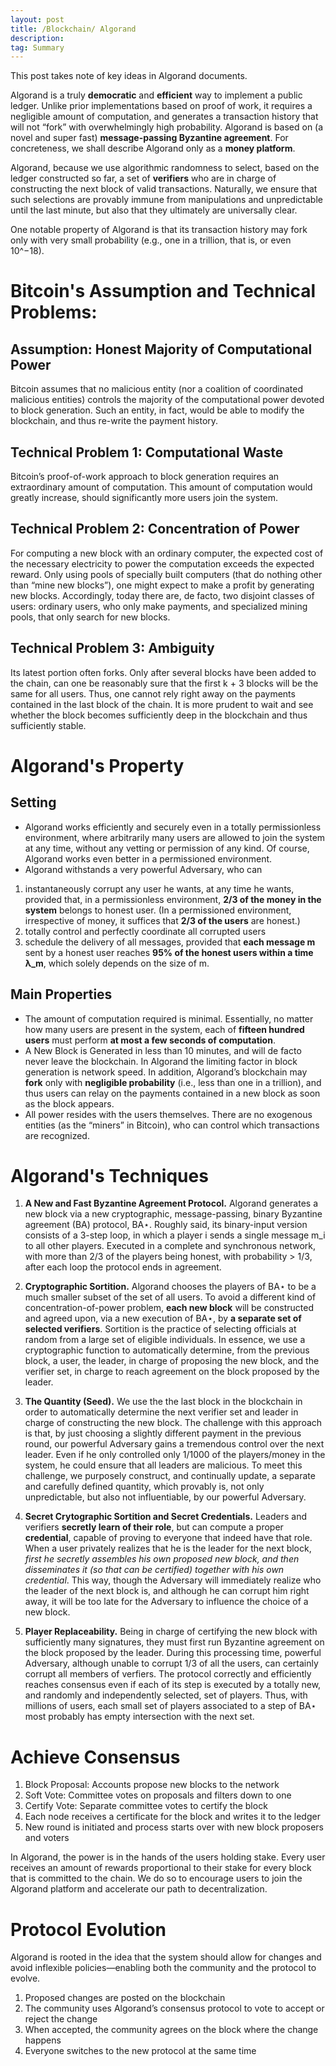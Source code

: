 ```yaml
---
layout: post
title: /Blockchain/ Algorand
description:
tag: Summary
---
```


This post takes note of key ideas in Algorand documents.

Algorand is a truly **democratic** and **efficient** way to implement a public ledger. Unlike prior implementations based on proof of work, it requires a negligible amount of computation, and generates a transaction history that will not “fork” with overwhelmingly high probability. Algorand is based on (a novel and super fast) **message-passing Byzantine agreement**. For concreteness, we shall describe Algorand only as a **money platform**.

Algorand, because we use algorithmic randomness to select, based on the ledger constructed so far, a set of **verifiers** who are in charge of constructing the next block of valid transactions. Naturally, we ensure that such selections are provably immune from manipulations and unpredictable until the last minute, but also that they ultimately are universally clear.

One notable property of Algorand is that its transaction history may fork only with very small probability (e.g., one in a trillion, that is, or even 10^−18).

# Bitcoin's Assumption and Technical Problems:

## Assumption: Honest Majority of Computational Power

Bitcoin assumes that no malicious entity (nor a coalition of coordinated malicious entities) controls the majority of the computational power devoted to block generation. Such an entity, in fact, would be able to modify the blockchain, and thus re-write the payment history.

## Technical Problem 1: Computational Waste

Bitcoin’s proof-of-work approach to block generation requires an extraordinary amount of computation. This amount of computation would greatly increase, should significantly more users join the system.

## Technical Problem 2: Concentration of Power

For computing a new block with an ordinary computer, the expected cost of the necessary electricity to power the computation exceeds the expected reward. Only using pools of specially built computers (that do nothing other than “mine new blocks”), one might expect to make a profit by generating new blocks. Accordingly, today there are, de facto, two disjoint classes of users: ordinary users, who only make payments, and specialized mining pools, that only search for new blocks.

## Technical Problem 3: Ambiguity

Its latest portion often forks.  Only after several blocks have been added to the chain, can one be reasonably sure that the first k + 3 blocks will be the same for all users. Thus, one cannot rely right away on the payments contained in the last block of the chain. It is more prudent to wait and see whether the block becomes sufficiently deep in the blockchain and thus sufficiently stable.

# Algorand's Property

## Setting
* Algorand works efficiently and securely even in a totally permissionless environment, where arbitrarily many users are allowed to join the system at any time, without any vetting or permission of any kind. Of course, Algorand works even better in a permissioned environment.
* Algorand withstands a very powerful Adversary, who can
1. instantaneously corrupt any user he wants, at any time he wants, provided that, in a permissionless environment, **2/3 of the money in the system** belongs to honest user. (In a permissioned environment, irrespective of money, it suffices that **2/3 of the users** are honest.)
2. totally control and perfectly coordinate all corrupted users
3. schedule the delivery of all messages, provided that **each message m** sent by a honest user reaches **95% of the honest users within a time λ_m**, which solely depends on the size of m.

## Main Properties
* The amount of computation required is minimal. Essentially, no matter how many users are present in the system, each of **fifteen hundred users** must perform **at most a few seconds of computation**.
* A New Block is Generated in less than 10 minutes, and will de facto never leave the blockchain. In Algorand the limiting factor in block generation is network speed. In addition, Algorand’s blockchain may **fork** only with **negligible probability** (i.e., less than one in a trillion), and thus users can relay on the payments contained in a new block as soon as the block appears.
* All power resides with the users themselves. There are no exogenous entities (as the “miners” in Bitcoin), who can control which transactions are recognized.

# Algorand's Techniques

1. **A New and Fast Byzantine Agreement Protocol.** Algorand generates a new block via a new cryptographic, message-passing, binary Byzantine agreement (BA) protocol, BA⋆. Roughly said, its binary-input version consists of a 3-step loop, in which a player i sends a single message m_i to all other players. Executed in a complete and synchronous network, with more than 2/3 of the players being honest, with probability > 1/3, after each loop the protocol ends in agreement.

2. **Cryptographic Sortition.** Algorand chooses the players of BA⋆ to be a much smaller subset of the set of all users. To avoid a different kind of concentration-of-power problem, **each new block** will be constructed and agreed upon, via a new execution of BA⋆, by **a separate set of selected verifiers**. Sortition is the practice of selecting officials at random from a large set of eligible individuals. In essence, we use a cryptographic function to automatically determine, from the previous block, a user, the leader, in charge of proposing the new block, and the verifier set, in charge to reach agreement on the block proposed by the leader. 

3. **The Quantity (Seed).** We use the the last block in the blockchain in order to automatically determine the next verifier set and leader in charge of constructing the new block. The challenge with this approach is that, by just choosing a slightly different payment in the previous round, our powerful Adversary gains a tremendous control over the next leader. Even if he only controlled only 1/1000 of the players/money in the system, he could ensure that all leaders are malicious. To meet this challenge, we purposely construct, and continually update, a separate and carefully defined quantity, which provably is, not only unpredictable, but also not influentiable, by our powerful Adversary.

4. **Secret Crytographic Sortition and Secret Credentials.** Leaders and verifiers **secretly learn of their role**, but can compute a proper **credential**, capable of proving to everyone that indeed have that role. When a user privately realizes that he is the leader for the next block, *first he secretly assembles his own proposed new block, and then disseminates it (so that can be certified) together with his own credential*. This way, though the Adversary will immediately realize who the leader of the next block is, and although he can corrupt him right away, it will be too late for the Adversary to influence the choice of a new block.

5. **Player Replaceability.** Being in charge of certifying the new block with sufficiently many signatures, they must first run Byzantine agreement on the block proposed by the leader. During this processing time, powerful Adversary, although unable to corrupt 1/3 of all the users, can certainly corrupt all members of verfiers. The protocol correctly and efficiently reaches consensus even if each of its step is executed by a totally new, and randomly and independently selected, set of players. Thus, with millions of users, each small set of players associated to a step of BA⋆ most probably has empty intersection with the next set.

# Achieve Consensus
1. Block Proposal: Accounts propose new blocks to the network
2. Soft Vote: Committee votes on proposals and filters down to one
3. Certify Vote: Separate committee votes to certify the block
4. Each node receives a certificate for the block and writes it to the ledger
5. New round is initiated and process starts over with new block proposers and voters

In Algorand, the power is in the hands of the users holding stake. Every user receives an amount of rewards proportional to their stake for every block that is committed to the chain. We do so to encourage users to join the Algorand platform and accelerate our path to decentralization.

# Protocol Evolution
Algorand is rooted in the idea that the system should allow for changes and avoid inflexible policies—enabling both the community and the protocol to evolve.
1. Proposed changes are posted on the blockchain
2. The community uses Algorand’s consensus protocol to vote to accept or reject the change
3. When accepted, the community agrees on the block where the change happens
4. Everyone switches to the new protocol at the same time

